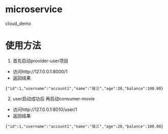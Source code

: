 # microservice
cloud_demo

# 使用方法 
1. 首先启动provider-user项目
 - 访问http://127.0.0.1:8000/1
 - 返回结果
 ```
 {"id":1,"username":"account1","name":"张三","age":20,"balance":100.00}
 ```
2. user启动成功后 再启动consumer-movie
  - 访问http://127.0.0.1:8010/user/1
  - 返回结果
  ```
  {"id":1,"username":"account1","name":"张三","age":20,"balance":100.00}
  ```

